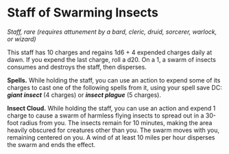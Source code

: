 # Staff of Swarming Insects 
_Staff, rare (requires attunement by a bard, cleric, druid, sorcerer, warlock, or wizard)_ 

This staff has 10 charges and regains 1d6 + 4 expended charges daily at dawn. If you expend the last charge, roll a d20. On a 1, a swarm of insects consumes and destroys the staff, then disperses.

**Spells.** While holding the staff, you can use an action to expend some of its charges to cast one of the following spells from it, using your spell save DC: **_giant insect_** (4 charges) or **_insect plague_** (5 charges).

**Insect Cloud.** While holding the staff, you can use an action and expend 1 charge to cause a swarm of harmless flying insects to spread out in a 30-foot radius from you. The insects remain for 10 minutes, making the area heavily obscured for creatures other than you. The swarm moves with you, remaining centered on you. A wind of at least 10 miles per hour disperses the swarm and ends the effect. 
